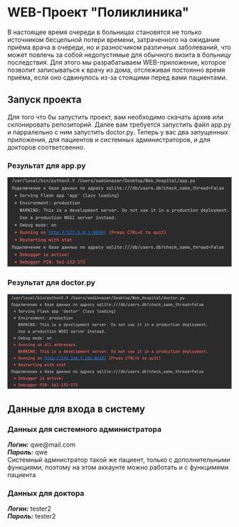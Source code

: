 <h1>WEB-Проект "Поликлиника"</h1>

<p>
    В настоящее время очереди в больницах становятся не только источником бесцельной потери времени, затраченного на ожидание приёма врача в очереди, но и разносчиком различных заболеваний, что может повлечь за собой недопустимые для обычного визита в больницу последствия. Для этого мы разрабатываем WEB-приложение, которое позволит записываться к врачу из дома, отслеживая постоянно время приёма, если оно сдвинулось из-за стоящими перед вами пациентами.
</p>


<h2>Запуск проекта</h2>

<p>
    Для того что бы запустить проект, вам необходимо скачать архив или склонировать репозиторий. Далее вам требуется запустить файл app.py и парралельно с ним запустить doctor.py. Теперь у вас два запущенных приложения, для пациентов и системных администраторов, и для докторов соответсвенно.
</p>

<h3>Результат для app.py</h3>

![](app_readme.png)

<h3>Результат для doctor.py</h3>

![](doctor_readme.png)

<h2>Данные для входа в систему</h2>

<h3>Данных для системного администратора</h3>
<p>
    <em><strong>Логин:</strong></em>
    qwe@mail.com <br>
    <em><strong>Пароль:</strong></em>
    qwe <br>
    Системный адмнистратор такой же пациент, только с дополнительными функциями, поэтому на этом аккаунте можно работать и с функцимями пациента
</p>

<h3>Данных для доктора</h3>
<p>
    <em><strong>Логин:</strong></em>
    tester2 <br>
    <em><strong>Пароль:</strong></em>
    tester2
</p>